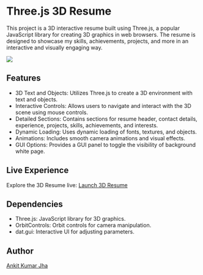 # Three.js 3D Resume

This project is a 3D interactive resume built using Three.js, a popular JavaScript library for creating 3D graphics in web browsers. The resume is designed to showcase my skills, achievements, projects, and more in an interactive and visually engaging way.

![](gif/intro.gif)

## Features

- 3D Text and Objects: Utilizes Three.js to create a 3D environment with text and objects.
- Interactive Controls: Allows users to navigate and interact with the 3D scene using mouse controls.
- Detailed Sections: Contains sections for resume header, contact details, experience, projects, skills, achievements, and interests.
- Dynamic Loading: Uses dynamic loading of fonts, textures, and objects.
- Animations: Includes smooth camera animations and visual effects.
- GUI Options: Provides a GUI panel to toggle the visibility of background white page.

## Live Experience

Explore the 3D Resume live: [Launch 3D Resume](https://ankitjha2603.github.io/3d-resume)

## Dependencies

- Three.js: JavaScript library for 3D graphics.
- OrbitControls: Orbit controls for camera manipulation.
- dat.gui: Interactive UI for adjusting parameters.

## Author

[Ankit Kumar Jha](https://github.com/ankitjha2603)
